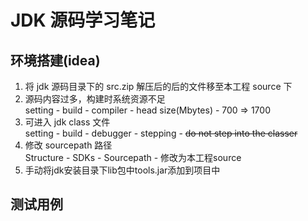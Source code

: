 # JDK 源码学习笔记

## 环境搭建(idea)

1. 将 jdk 源码目录下的 src.zip 解压后的后的文件移至本工程 source 下
2. 源码内容过多，构建时系统资源不足  
    setting - build - compiler - head size(Mbytes) - 700 => 1700
3. 可进入 jdk class 文件  
    setting - build - debugger - stepping - ~~do not step into the classer~~ 
4. 修改 sourcepath 路径  
    Structure - SDKs - Sourcepath - 修改为本工程source
5. 手动将jdk安装目录下lib包中tools.jar添加到项目中






## 测试用例




